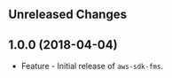 Unreleased Changes
------------------

1.0.0 (2018-04-04)
------------------

* Feature - Initial release of `aws-sdk-fms`.

